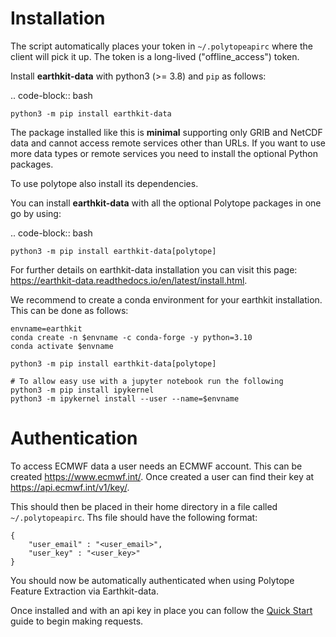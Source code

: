 # Installation

The script automatically places your token in `~/.polytopeapirc` where the client will pick it up. The token is a long-lived ("offline_access") token.

Install **earthkit-data** with python3 (>= 3.8) and ``pip`` as follows:

.. code-block:: bash

    python3 -m pip install earthkit-data

The package installed like this is **minimal** supporting only GRIB and NetCDF data and cannot access remote services other than URLs. If you want to use more data types or remote services you need to install the optional Python packages.

To use polytope also install its dependencies.

You can install **earthkit-data** with all the optional Polytope packages in one go by using:

.. code-block:: bash

    python3 -m pip install earthkit-data[polytope]

For further details on earthkit-data installation you can visit this page: https://earthkit-data.readthedocs.io/en/latest/install.html.

We recommend to create a conda environment for your earthkit installation. This can be done as follows:

```
envname=earthkit
conda create -n $envname -c conda-forge -y python=3.10
conda activate $envname

python3 -m pip install earthkit-data[polytope]

# To allow easy use with a jupyter notebook run the following
python3 -m pip install ipykernel
python3 -m ipykernel install --user --name=$envname
```

# Authentication

To access ECMWF data a user needs an ECMWF account. This can be created https://www.ecmwf.int/. Once created a user can find their key at https://api.ecmwf.int/v1/key/. 

This should then be placed in their home directory in a file called `~/.polytopeapirc`. Ths file should have the following format:


```
{
    "user_email" : "<user_email>",
    "user_key" : "<user_key>"
}
```

You should now be automatically authenticated when using Polytope Feature Extraction via Earthkit-data.

Once installed and with an api key in place you can follow the <a href="./Quick_Start">Quick Start</a> guide to begin making requests.
